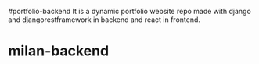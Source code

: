 #portfolio-backend
It is a dynamic portfolio website repo made with django and djangorestframework in backend and react in frontend.
# milan-backend
